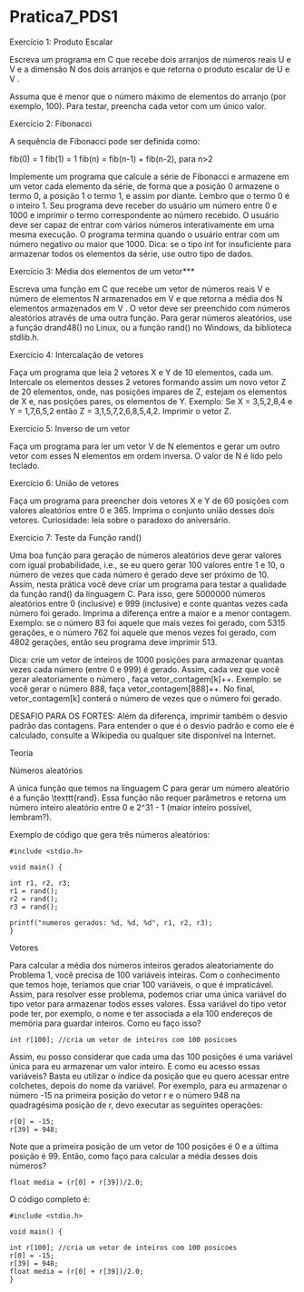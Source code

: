 # Pratica7_PDS1

Exercício 1: Produto Escalar

Escreva um programa em C que recebe dois arranjos de números reais U e V e a dimensão N dos dois arranjos e que retorna o produto escalar de U e V .

Assuma que  é menor que o número máximo de elementos do arranjo (por exemplo, 100). Para testar, preencha cada vetor com um único valor.

Exercício 2: Fibonacci

A sequência de Fibonacci pode ser definida como:

fib(0) = 1
fib(1) = 1
fib(n) = fib(n-1) + fib(n-2), para n>2

Implemente um programa que calcule a série de Fibonacci e armazene em um vetor cada elemento da série, de forma que a posição 0 armazene o termo 0, a posição 1 o termo 1, e assim por diante. Lembro que o termo 0 é o inteiro 1. Seu programa deve receber do usuário um número entre 0 e 1000 e imprimir o termo correspondente ao número recebido. O usuário deve ser capaz de entrar com vários números interativamente em uma mesma execução. O programa termina quando o usuário entrar com um número negativo ou maior que 1000. Dica: se o tipo int for insuficiente para armazenar todos os elementos da série, use outro tipo de dados.

Exercício 3: Média dos elementos de um vetor***

Escreva uma função em C que recebe um vetor de números reais V e número de elementos N armazenados em V e que retorna a média dos N elementos armazenados em V . O vetor deve ser preenchido com números aleatórios através de uma outra função. Para gerar números aleatórios, use a função drand48() no Linux, ou a função rand() no Windows, da biblioteca stdlib.h.

Exercício 4: Intercalação de vetores

Faça um programa que leia 2 vetores X e Y de 10 elementos, cada um. Intercale os elementos desses 2 vetores formando assim um novo vetor Z de 20 elementos, onde, nas posições ímpares de Z, estejam os elementos de X e, nas posições pares, os elementos de Y. Exemplo: Se X = 3,5,2,8,4 e Y = 1,7,6,5,2 então Z = 3,1,5,7,2,6,8,5,4,2. Imprimir o vetor Z.

Exercício 5: Inverso de um vetor

Faça um programa para ler um vetor V de N elementos e gerar um outro vetor com esses N elementos em ordem inversa. O valor de N é lido pelo teclado.

Exercício 6: União de vetores

Faça um programa para preencher dois vetores X e Y de 60 posições com valores aleatórios entre 0 e 365. Imprima o conjunto união desses dois vetores. Curiosidade: leia sobre o paradoxo do aniversário.

Exercício 7: Teste da Função rand()

Uma boa função para geração de números aleatórios deve gerar valores com igual probabilidade, i.e., se eu quero gerar 100 valores entre 1 e 10, o número de vezes que cada número é gerado deve ser próximo de 10. Assim, nesta prática você deve criar um programa para testar a qualidade da função rand() da linguagem C. Para isso, gere 5000000 números aleatórios entre 0 (inclusive) e 999 (inclusive) e conte quantas vezes cada número foi gerado. Imprima a diferença entre a maior e a menor contagem. Exemplo: se o número 83 foi aquele que mais vezes foi gerado, com 5315 gerações, e o número 762 foi aquele que menos vezes foi gerado, com 4802 gerações, então seu programa deve imprimir 513.

Dica: crie um vetor de inteiros de 1000 posições para armazenar quantas vezes cada número (entre 0 e 999) é gerado. Assim, cada vez que você gerar aleatoriamente o número , faça vetor_contagem[k]++. Exemplo: se você gerar o número 888, faça vetor_contagem[888]++. No final, vetor_contagem[k] conterá o número de vezes que o número  foi gerado.

DESAFIO PARA OS FORTES: Além da diferença, imprimir também o desvio padrão das contagens. Para entender o que é o desvio padrão e como ele é calculado, consulte a Wikipedia ou qualquer site disponível na Internet.

Teoria

Números aleatórios

A única função que temos na linguagem C para gerar um número aleatório é a função \texttt{rand}. Essa função não requer parâmetros e retorna um número inteiro aleatório entre 0 e 2^31 - 1 (maior inteiro possível, lembram?). 

Exemplo de código que gera três números aleatórios:

    #include <stdio.h>

    void main() {

    int r1, r2, r3;
    r1 = rand();
    r2 = rand();
    r3 = rand();

    printf("numeros gerados: %d, %d, %d", r1, r2, r3);
    }

Vetores

Para calcular a média dos  números inteiros gerados aleatoriamente do Problema 1, você precisa de 100 variáveis inteiras. Com o conhecimento que temos hoje, teríamos que criar 100 variáveis, o que é impraticável. Assim, para resolver esse problema, podemos criar uma única variável do tipo vetor para armazenar todos esses valores. Essa variável do tipo vetor pode ter, por exemplo, o nome  e ter associada a ela 100 endereços de memória para guardar inteiros. Como eu faço isso?

    int r[100]; //cria um vetor de inteiros com 100 posicoes

Assim, eu posso considerar que cada uma das 100 posições é uma variável única para eu armazenar um valor inteiro. E como eu acesso essas variáveis? Basta eu utilizar o índice da posição que eu quero acessar entre colchetes, depois do nome da variável. Por exemplo, para eu armazenar o número -15 na primeira posição do vetor r e o número 948 na quadragésima posição de r, devo executar as seguintes operações:

    r[0] = -15;
    r[39] = 948;

Note que a primeira posição de um vetor de 100 posições é 0 e a última posição é 99. Então, como faço para calcular a média desses dois números?

    float media = (r[0] + r[39])/2.0;

O código completo é:

    #include <stdio.h>

    void main() {

    int r[100]; //cria um vetor de inteiros com 100 posicoes
    r[0] = -15;
    r[39] = 948;
    float media = (r[0] + r[39])/2.0;
    }


